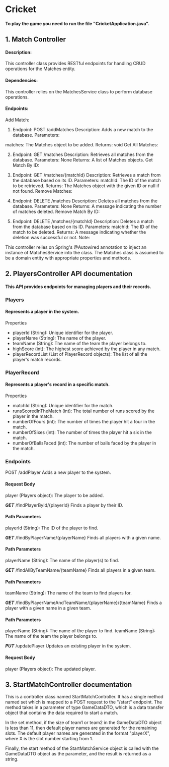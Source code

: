 # Cricket

#### To play the game you need to run the file "CricketApplication.java".
## 1. Match Controller
#### Description:
This controller class provides RESTful endpoints for handling CRUD operations for the Matches entity.

#### Dependencies:
This controller relies on the MatchesService class to perform database operations.

#### Endpoints:

Add Match:

1. Endpoint: POST /addMatches
   Description: Adds a new match to the database.
   Parameters:

matches: The Matches object to be added.
Returns: void
Get All Matches:

2. Endpoint: GET /matches
   Description: Retrieves all matches from the database.
   Parameters: None
   Returns: A list of Matches objects.
   Get Match By ID:

3. Endpoint: GET /matches/{matchId}
   Description: Retrieves a match from the database based on its ID.
   Parameters:
   matchId: The ID of the match to be retrieved.
   Returns: The Matches object with the given ID or null if not found.
   Remove Matches:

4. Endpoint: DELETE /matches
   Description: Deletes all matches from the database.
   Parameters: None
   Returns: A message indicating the number of matches deleted.
   Remove Match By ID:

5. Endpoint: DELETE /matches/{matchId}
   Description: Deletes a match from the database based on its ID.
   Parameters:
   matchId: The ID of the match to be deleted.
   Returns: A message indicating whether the deletion was successful or not.
   Note:

This controller relies on Spring's @Autowired annotation to inject an instance of MatchesService into the class.
The Matches class is assumed to be a domain entity with appropriate properties and methods.

## 2. PlayersController API documentation

#### This API provides endpoints for managing players and their records.

### Players

#### Represents a player in the system.

Properties
* playerId (String): Unique identifier for the player.
* playerName (String): The name of the player.
* teamName (String): The name of the team the player belongs to.
* highScore (int): The highest score achieved by the player in any match.
* playerRecordList (List of PlayerRecord objects): The list of all the player's match records.

### PlayerRecord

#### Represents a player's record in a specific match.

Properties
- matchId (String): Unique identifier for the match.
- runsScoredInTheMatch (int): The total number of runs scored by the player in the match.
- numberOfFours (int): The number of times the player hit a four in the match.
- numberOfSixes (int): The number of times the player hit a six in the match.
- numberOfBallsFaced (int): The number of balls faced by the player in the match.

### Endpoints

POST /addPlayer
Adds a new player to the system.

#### Request Body
player (Players object): The player to be added.

***GET*** /findPlayerById/{playerId}
Finds a player by their ID.

#### Path Parameters
playerId (String): The ID of the player to find.

***GET*** /findByPlayerName/{playerName}
Finds all players with a given name.

#### Path Parameters
playerName (String): The name of the player(s) to find.

***GET*** /findAllByTeamName/{teamName}
Finds all players in a given team.

#### Path Parameters
teamName (String): The name of the team to find players for.

***GET*** /findByPlayerNameAndTeamName/{playerName}/{teamName}
Finds a player with a given name in a given team.

#### Path Parameters
playerName (String): The name of the player to find.
teamName (String): The name of the team the player belongs to.

***PUT*** /updatePlayer
Updates an existing player in the system.

#### Request Body
player (Players object): The updated player.

## 3. StartMatchController documentation
This is a controller class named StartMatchController. It has a single method named set which is mapped to a POST request to the "/start" endpoint. The method takes in a parameter of type GameDataDTO, which is a data transfer object that contains the data required to start a match.

In the set method, if the size of team1 or team2 in the GameDataDTO object is less than 11, then default player names are generated for the remaining slots. The default player names are generated in the format "playerX", where X is the slot number starting from 1.

Finally, the start method of the StartMatchService object is called with the GameDataDTO object as the parameter, and the result is returned as a string.